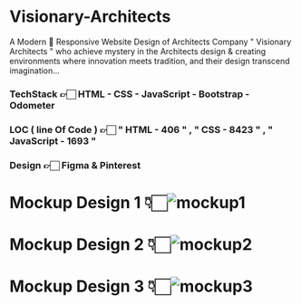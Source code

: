 # Visionary-Architects
A Modern 🚀 Responsive Website Design of Architects Company " Visionary Architects " who achieve mystery in the Architects design &amp; creating environments where innovation meets tradition, and their design transcend imagination...

### TechStack 👉🏻 HTML - CSS - JavaScript - Bootstrap - Odometer

### LOC ( line Of Code ) 👉🏻 " HTML - 406 " , " CSS - 8423 " , " JavaScript - 1693 "

### Design 👉🏻 Figma & Pinterest


# Mockup Design 1 👇🏻![mockup1](https://github.com/codeaashu/Visionary-Architects/assets/130897584/068d23bd-7878-46a7-bd52-674dedd8e050)

# Mockup Design 2 👇🏻![mockup2](https://github.com/codeaashu/Visionary-Architects/assets/130897584/55bae732-5e10-40df-8d5a-d4c8fa2c76d6)

# Mockup Design 3 👇🏻![mockup3](https://github.com/codeaashu/Visionary-Architects/assets/130897584/87d74852-1363-44cf-a325-b5130fd07745)

